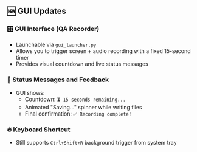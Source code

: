 ## 🆕 GUI Updates 

### 🎛️ GUI Interface (QA Recorder)
- Launchable via `gui_launcher.py`
- Allows you to trigger screen + audio recording with a fixed 15-second timer
- Provides visual countdown and live status messages

### 🔄 Status Messages and Feedback
- GUI shows:
  - Countdown: `⏳ 15 seconds remaining...`
  - Animated "Saving..." spinner while writing files
  - Final confirmation: `✅ Recording complete!`

### 🔥 Keyboard Shortcut
- Still supports `Ctrl+Shift+R` background trigger from system tray
